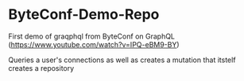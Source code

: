 # ByteConf-Demo-Repo

First demo of graqphql from ByteConf on GraphQL (https://www.youtube.com/watch?v=IPQ-eBM9-BY)

Queries a user's connections as well as creates a mutation that itstelf creates a repository
